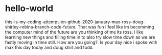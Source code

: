# hello-world
this-is-my-coding-attempt-on-github-2020-january-max-ross-doug-shirley-robina-branch-code-future.
That was fun i feel like im becomming the computer mind of the future are you thinking of me its ross.
I like learning new things and filling time in to also try slow time down as we are fastly moving in time still.
How are you going?. Is your day nice i spoke with max this day today and doug shirl and todd. 
